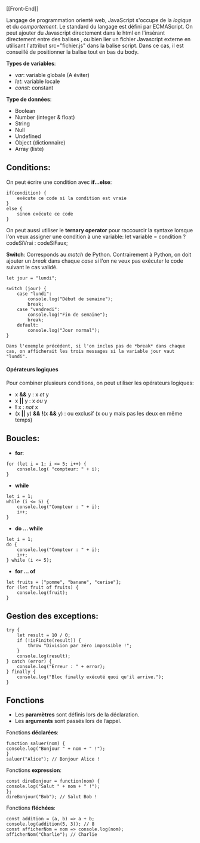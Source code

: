 [[Front-End]]

Langage de programmation orienté web, JavaScript s'occupe de la *logique* et du *comportement*. Le standard du  langage est défini par ECMAScript.
On peut ajouter du Javascript directement dans le html en l'insérant directement entre des balises <script></script>, ou bien lier un fichier Javascript externe en utilisant l'attribut src="fichier.js" dans la balise script. Dans ce cas, il est conseillé de positionner la balise tout en bas du body.

**Types de variables**:
- *var*: variable globale (A éviter)
- *let*: variable locale
- *const*: constant

**Type de données**:
- Boolean
- Number (integer & float)
- String
- Null
- Undefined
- Object (dictionnaire) 
- Array (liste)

## Conditions:

On peut écrire une condition avec **if...else**:
```
if(condition) {
	exécute ce code si la condition est vraie
}
else {
	sinon exécute ce code
}
```

On peut aussi utiliser le **ternary operator** pour raccourcir la syntaxe lorsque l'on veux assigner une condition à une variable:
	let variable = condition ? codeSiVrai : codeSiFaux;

**Switch**:
Corresponds au *match* de Python. Contrairement à Python, on doit ajouter un *break* dans chaque *case* si l'on ne veux pas exécuter le code suivant le cas validé.

```
let jour = "lundi";

switch (jour) {
	case "lundi":
		console.log("Début de semaine");
		break;
	case "vendredi":
		console.log("Fin de semaine");
		break;
	default:
		console.log("Jour normal");
}
```

```ad-note
Dans l'exemple précèdent, si l'on inclus pas de *break* dans chaque cas, on afficherait les trois messages si la variable jour vaut "lundi". 
```

#### Opérateurs logiques

Pour combiner plusieurs conditions, on peut utiliser les opérateurs logiques:
- x **&&** y : x *et* y
- x **||** y : x *ou* y
- **!** x : *not* x
- (x **||** y) **&&** **!**(x **&&** y) : ou exclusif (x ou y mais pas les deux en même temps)
## Boucles:

- **for**:
```
for (let i = 1; i <= 5; i++) {
	console.log( "compteur: " + i);
}
```

- **while**
```
let i = 1;
while (i <= 5) {
	console.log("Compteur : " + i);
	i++;
}
```

- **do ... while** 
```
let i = 1;
do {
	console.log("Compteur : " + i);
	i++;
} while (i <= 5);
```

- **for ... of**
```
let fruits = ["pomme", "banane", "cerise"];
for (let fruit of fruits) {
	console.log(fruit);
}
```

## Gestion des exceptions:

```
try {
	let result = 10 / 0;
	if (!isFinite(result)) {
		throw "Division par zéro impossible !";
	}
	console.log(result);
} catch (error) {
	console.log("Erreur : " + error);
} finally {
	console.log("Bloc finally exécuté quoi qu'il arrive.");
}
```


## Fonctions

- Les **paramètres** sont définis lors de la déclaration.
- Les **arguments** sont passés lors de l’appel.

Fonctions **déclarées**:
```
function saluer(nom) {
console.log("Bonjour " + nom + " !");
}
saluer("Alice"); // Bonjour Alice !
```

Fonctions **expression**:
```
const direBonjour = function(nom) {
console.log("Salut " + nom + " !");
};
direBonjour("Bob"); // Salut Bob !
```

Fonctions **fléchées**:
```
const addition = (a, b) => a + b;
console.log(addition(5, 3)); // 8
const afficherNom = nom => console.log(nom);
afficherNom("Charlie"); // Charlie
```


